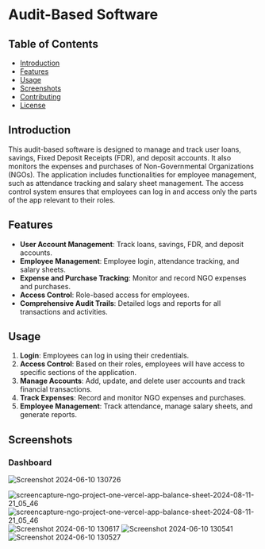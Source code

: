 # Audit-Based Software

## Table of Contents
- [Introduction](#introduction)
- [Features](#features)
- [Usage](#usage)
- [Screenshots](#screenshots)
- [Contributing](#contributing)
- [License](#license)

## Introduction
This audit-based software is designed to manage and track user loans, savings, Fixed Deposit Receipts (FDR), and deposit accounts. It also monitors the expenses and purchases of Non-Governmental Organizations (NGOs). The application includes functionalities for employee management, such as attendance tracking and salary sheet management. The access control system ensures that employees can log in and access only the parts of the app relevant to their roles.

## Features
- **User Account Management**: Track loans, savings, FDR, and deposit accounts.
- **Employee Management**: Employee login, attendance tracking, and salary sheets.
- **Expense and Purchase Tracking**: Monitor and record NGO expenses and purchases.
- **Access Control**: Role-based access for employees.
- **Comprehensive Audit Trails**: Detailed logs and reports for all transactions and activities.



## Usage
1. **Login**: Employees can log in using their credentials.
2. **Access Control**: Based on their roles, employees will have access to specific sections of the application.
3. **Manage Accounts**: Add, update, and delete user accounts and track financial transactions.
4. **Track Expenses**: Record and monitor NGO expenses and purchases.
5. **Employee Management**: Track attendance, manage salary sheets, and generate reports.

## Screenshots
### Dashboard

![Screenshot 2024-06-10 130726](https://github.com/txxasif/ngo-backend/assets/54706529/75ac4265-9454-4733-8d4c-f82961eb10a5)

![screencapture-ngo-project-one-vercel-app-balance-sheet-2024-08-11-21_05_46](https://github.com/user-attachments/assets/353442c7-f5b0-48f8-bd9b-3ba89b703746)
![screencapture-ngo-project-one-vercel-app-balance-sheet-2024-08-11-21_05_46](https://github.com/user-attachments/assets/78fe862c-f45e-4ef3-ab3c-fd9f4044019d)
![Screenshot 2024-06-10 130617](https://github.com/txxasif/ngo-backend/assets/54706529/92616840-b61d-43e5-bf49-623fadea930b)
![Screenshot 2024-06-10 130541](https://github.com/txxasif/ngo-backend/assets/54706529/72474813-bd61-46a6-bd7d-e53dfc1bbcd3)
![Screenshot 2024-06-10 130527](https://github.com/txxasif/ngo-backend/assets/54706529/103be9cf-2675-4e0b-a25d-bd05cca7ec4f)







